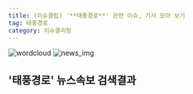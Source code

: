 ```yaml
---
title: (이슈클립) '**태풍경로**' 관련 이슈, 기사 모아 보기
tag: 태풍경로
category: 이슈클리핑
---
```

![wordcloud](https://s3.ap-northeast-2.amazonaws.com/lyrics101-wordcloud/2018-10-05-1538691949.png)
![news_img](https://user-images.githubusercontent.com/42597476/44507050-1206f400-a6e4-11e8-8d98-7ffbfebb353f.png)
## **'**태풍경로**'** 뉴스속보 검색결과

